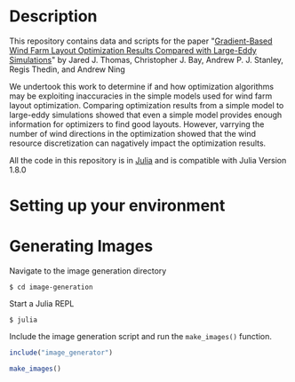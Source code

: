 # Description

This repository contains data and scripts for the paper "[Gradient-Based Wind Farm Layout Optimization Results Compared with Large-Eddy Simulations](	
https://doi.org/10.5194/wes-2022-4)" by Jared J. Thomas, Christopher J. Bay, Andrew P. J. Stanley, Regis Thedin, and Andrew Ning

We undertook this work to determine if and how optimization algorithms may be exploiting inaccuracies in the simple models used for wind farm layout optimization. Comparing optimization results from a simple model to large-eddy simulations showed that even a simple model provides enough information for optimizers to find good layouts. However, varrying the number of wind directions in the optimization showed that the wind resource discretization can nagatively impact the optimization results.

All the code in this repository is in [Julia](https://julialang.org) and is compatible with Julia Version 1.8.0

# Setting up your environment

# Generating Images

Navigate to the image generation directory

`$ cd image-generation`

Start a Julia REPL

`$ julia`

Include the image generation script and run the `make_images()` function.

```julia
include("image_generator")

make_images()
```